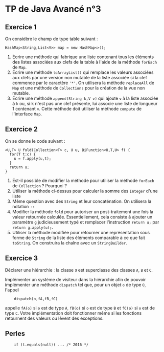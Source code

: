 TP de Java Avancé n°3
=====================

Exercice 1
----------

On considère le champ de type table suivant :

	HashMap<String,List<V>> map = new HashMap<>();

1. Écrire une méthode qui fabrique une liste contenant tous les éléments des listes associées aux clefs de la table à l'aide de la méthode `forEach` de `Map`.
2. Écrire une méthode `toArrayList()` qui remplace les valeurs associées aux clefs par une version non mutable de la liste associée si la clef commence par le caractère `'*'`. On utilisera la méthode `replaceAll` de `Map` et une méthode de `Collections` pour la création de la vue non mutable.
3. Écrire une méthode `append(String k,V v)` qui ajoute `v` à la liste associée à `k` ou, si k n'est pas une clef présente, lui associe une liste de longueur 1 contenant `v`. Cette méthode doit utiliser la méthode `compute` de l'interface `Map`.

Exercice 2
----------

On se donne le code suivant :

	<U,T> U fold(Collection<T> c, U u, BiFunction<U,T,U> f) {
	  for(T t:c) {
	    u = f.apply(u,t);
      }
      return u;
    }

1. Est-il possible de modifier la méthode pour utiliser la méthode `forEach` de `Collection` ? Pourquoi ?
2. Utiliser la méthode ci-dessus pour calculer la somme des `Integer` d'une liste
3. Même question avec des `String` et leur concaténation. On utilisera la notation `::`
4. Modifier la méthode `fold` pour autoriser un post-traitement une fois la valeur retournée calculée. Essentiellement, cela consiste à ajouter un paramètre `g` judicieusement typé et remplacer l'instruction `return u;` par `return g.apply(u);`.
5. Utiliser la méthode modifiée pour retourner une représentation sous forme de `String` de la liste des éléments comparable à ce que fait `toString`. On construira la chaîne avec un `StringBuilder`.


Exercice 3
----------

Déclarer une hiérarchie : la classe `O` est superclasse des classes `A`, `B` et `C`.

Implémenter un système de visiteur dans la hiérarchie afin de pouvoir implémenter une méthode `dispatch` tel que, pour un objet `o` de type `O`, l'appel

        dispatch(o,fA,fB,fC)

appelle `fA(o)` si `o` est de type `A`, `fB(o)` si `o` est de type `B` et `fC(o)` si `o` est de type `C`. Votre implémentation doit fonctionner même si les fonctions retournent des valeurs ou lèvent des exceptions.

Perles
------

        if (t.equals(null)) ... /* 2016 */